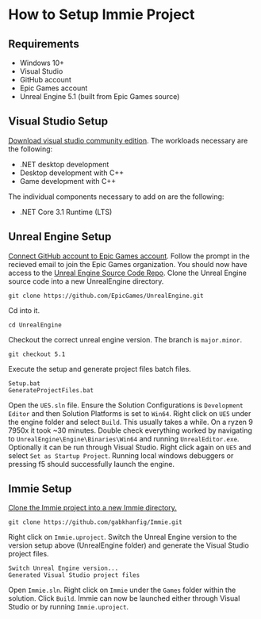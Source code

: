 # How to Setup Immie Project

## Requirements

- Windows 10+
- Visual Studio
- GitHub account
- Epic Games account
- Unreal Engine 5.1 (built from Epic Games source)

## Visual Studio Setup

[Download visual studio community edition](https://visualstudio.microsoft.com/free-developer-offers/). 
The workloads necessary are the following:
- .NET desktop development
- Desktop development with C++
- Game development with C++


The individual components necessary to add on are the following:
- .NET Core 3.1 Runtime (LTS)

## Unreal Engine Setup

[Connect GitHub account to Epic Games account](https://www.unrealengine.com/account/connections?lang=en-US). Follow the prompt in the recieved email to join the Epic Games organization. You should now have access to the [Unreal Engine Source Code Repo](https://github.com/EpicGames/UnrealEngine). Clone the Unreal Engine source code into a new UnrealEngine directory.
```
git clone https://github.com/EpicGames/UnrealEngine.git
``` 
Cd into it.
```
cd UnrealEngine
``` 
Checkout the correct unreal engine version. The branch is `major.minor`.
```
git checkout 5.1
```
Execute the setup and generate project files batch files.
```
Setup.bat
GenerateProjectFiles.bat
```
Open the `UE5.sln` file. Ensure the Solution Configurations is `Development Editor` and then Solution Platforms is set to `Win64`. Right click on `UE5` under the engine folder and select `Build`. This usually takes a while. On a ryzen 9 7950x it took ~30 minutes. Double check everything worked by navigating to `UnrealEngine\Engine\Binaries\Win64` and running `UnrealEditor.exe`. Optionally it can be run through Visual Studio. Right click again on `UE5` and select `Set as Startup Project`. Running local windows debuggers or pressing f5 should successfully launch the engine.

## Immie Setup

[Clone the Immie project into a new Immie directory.](https://github.com/gabkhanfig/Immie)
```
git clone https://github.com/gabkhanfig/Immie.git
```
Right click on `Immie.uproject`. Switch the Unreal Engine version to the version setup above (UnrealEngine folder) and generate the Visual Studio project files.
```
Switch Unreal Engine version...
Generated Visual Studio project files
```
Open `Immie.sln`. Right click on `Immie` under the `Games` folder within the solution. Click `Build`. Immie can now be launched either through Visual Studio or by running `Immie.uproject`.